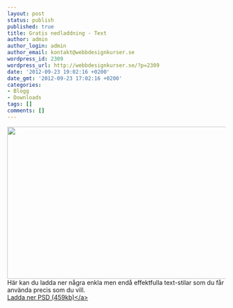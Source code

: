 ```yaml
---
layout: post
status: publish
published: true
title: Gratis nedladdning - Text
author: admin
author_login: admin
author_email: kontakt@webbdesignkurser.se
wordpress_id: 2309
wordpress_url: http://webbdesignkurser.se/?p=2309
date: '2012-09-23 19:02:16 +0200'
date_gmt: '2012-09-23 17:02:16 +0200'
categories:
- Blogg
- Downloads
tags: []
comments: []
---
```

<p><img src="http:&#47;&#47;webbdesignkurser.se&#47;wp-content&#47;uploads&#47;2012&#47;09&#47;text-och-knappar-free-to-use1.png" alt="" title="" width="700" height="350" class="alignnone size-full wp-image-2315" &#47;><br />
H&auml;r kan du ladda ner n&aring;gra enkla men end&aring; effektfulla text-stilar som du f&aring;r anv&auml;nda precis som du vill.<br />
<a href='http:&#47;&#47;webbdesignkurser.se&#47;wp-content&#47;uploads&#47;2012&#47;09&#47;text-och-knappar-free-to-use.zip'>Ladda ner PSD (459kb)<&#47;a></p>
